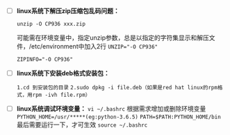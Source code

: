 - [ ] **linux系统下解压zip压缩包乱码问题：** 

  `unzip -O CP936 xxx.zip`  

  可能需在环境变量中，指定unzip参数，总是以指定的字符集显示和解压文件，/etc/environment中加入2行
  `UNZIP="-O CP936"`

  `ZIPINFO="-O CP936"`

- [ ] **linux系统下安装deb格式安装包：**

  `1.cd 到安装包的目录`
  `2.sudo dpkg -i file.deb（如果是red hat linux的rpm格式，用rpm -ivh file.rpm） `

- [ ] **linux系统调试环境变量：**
  `vi ~/.bashrc`
  根据需求增加或删除环境变量
  `PYTHON_HOME=/usr/*****(eg:python-3.6.5)`
  `PATH=$PATH:PYTHON_HOME/bin`
  最后需要运行一下，才可生效
  `source ~/.bashrc`

